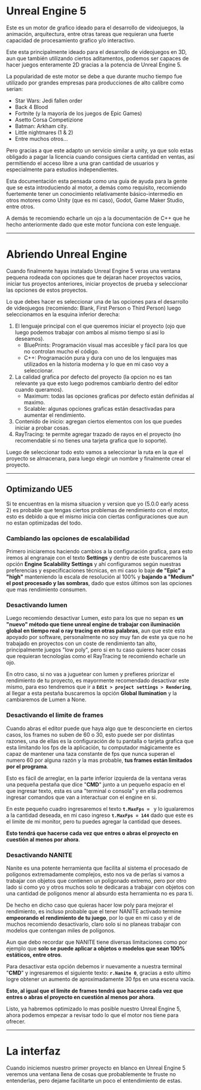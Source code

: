 # Unreal Engine 5

Este es un motor de grafico ideado para el desarrollo de videojuegos, la animación, arquitectura, entre otras tareas que requieran una fuerte capacidad de procesamiento grafico y/o interactivo.

Este esta principalmente ideado para el desarrollo de videojuegos en 3D, aun que también utilizando ciertos aditamentos, podemos ser capaces de hacer juegos enteramente 2D gracias a la potencia de Unreal Engine 5.

La popularidad de este motor se debe a que durante mucho tiempo fue utilizado por grandes empresas para producciones de alto calibre como serian:

+ Star Wars: Jedi fallen order
+ Back 4 Blood
+ Fortnite (y la mayoría de los juegos de Epic Games)
+ Asetto Corsa Competizione
+ Batman: Arkham city.
+ Little nightmares (1 & 2)
+ Entre muchos otros...

Pero gracias a que este adapto un servicio similar a unity, ya que solo estas obligado a pagar la licencia cuando consigues cierta cantidad en ventas, así permitiendo el acceso libre a una gran cantidad de usuarios y especialmente para estudios independientes.

Esta documentación esta pensada como una guía de ayuda para la gente que se esta introduciendo al motor, a demás como requisito, recomiendo fuertemente tener un conocimiento relativamente básico-intermedio en otros motores como Unity (que es mi caso), Godot, Game Maker Studio, entre otros.

A demás te recomiendo echarle un ojo a la documentación de C++ que he hecho anteriormente dado que este motor funciona con este lenguaje.

---

# Abriendo Unreal Engine

Cuando finalmente hayas instalado Unreal Engine 5 veras una ventana pequena rodeada con opciones que te dejaran hacer proyectos vacios, iniciar tus proyectos anteriores, iniciar proyectos de prueba y seleccionar las opciones de estos proyectos.

Lo que debes hacer es seleccionar una de las opciones para el desarrollo de videojuegos (recomiendo: Blank, First Person o Third Person) luego seleccionamos en la esquina inferior derecha:

1. El lenguaje principal con el que queremos iniciar el proyecto (ojo que luego podemos trabajar con ambos al mismo tiempo si así lo deseamos).
   + BluePrints: Programación visual mas accesible y fácil para los que no controlan mucho el código.
   + C++: Programación pura y dura con uno de los lenguajes mas utilizados en la historia moderna y lo que en mi caso voy a seleccionar.
2. La calidad grafica por defecto del proyecto (la opcion no es tan relevante ya que esto luego podremos cambiarlo dentro del editor cuando queramos).
   + Maximum: todas las opciones graficas por defecto están definidas al maximo.
   + Scalable: algunas opciones graficas están desactivadas para aumentar el rendimiento.
3. Contenido de inicio: agregan ciertos elementos con los que puedes iniciar a probar cosas.
4. RayTracing: te permite agregar trazado de rayos en el proyecto (no recomendable si no tienes una tarjeta grafica que lo soporte).

Luego de seleccionar todo esto vamos a seleccionar la ruta en la que el proyecto se almacenara, para luego elegir un nombre y finalmente crear el proyecto.

---

## Optimizando UE5

Si te encuentras en la misma situacion y version que yo (5.0.0 early acess 2) es probable que tengas ciertos problemas de rendimiento con el motor, esto es debido a que el mismo inicia con ciertas configuraciones que aun no estan optimizadas del todo.

### Cambiando las opciones de escalabilidad

Primero iniciaremos haciendo cambios a la configuración grafica, para esto iremos  al engranaje con el texto **Settings** y dentro de este buscaremos la opción **Engine Scalability Settings** y ahí configuramos según nuestras preferencias y especificaciones técnicas, en mi caso lo baje **de "Epic" a "high"** manteniendo la escala de resolución al 100% y **bajando a "Medium" el post procesado y las sombras**, dado que estos últimos son las opciones que mas rendimiento consumen.

### Desactivando lumen

Luego recomiendo desactivar Lumen, esto para los que no sepan es **un "nuevo" método que tiene unreal engine de trabajar con iluminación global en tiempo real o ray tracing en otras palabras**, aun que este esta apoyado por software, personalmente no soy muy fan de este ya que no he trabajado en proyectos con un coste de rendimiento tan alto, principalmente juegos "low poly", pero si en tu caso quieres hacer cosas que requieran tecnologías como el RayTracing te recomiendo echarle un ojo.

En otro caso, si no vas a juguetear con lumen y prefieres priorizar el rendimiento de tu proyecto, es mayormente recomendado desactivar este mismo, para eso tendremos que ir a **`Edit > project settings > Rendering`**, al llegar a esta pestaña buscaremos la opción **Global Ilumination** y la cambiaremos de Lumen a None.

### Desactivando el limite de frames

Cuando abras el editor puede que haya algo que te desconcierte en ciertos casos, los frames no suben de 60 o 30, esto puede ser por distintas razones, una de ellas es la configuración de tu pantalla o tarjeta grafica que esta limitando los fps de la aplicación, tu computador mágicamente es capaz de mantener una taza constante de fps que nunca superan el numero 60 por alguna razón y la mas probable, **tus frames están limitados por el programa**.

Esto es fácil de arreglar, en la parte inferior izquierda de la ventana veras una pequeña pestaña  que dice "**CMD**" junto a un pequeño espacio en el que ingresar texto, esta es una "terminal o consola" y en ella podremos ingresar comandos que van a interactuar con el engine en si.

En este pequeño cuadro ingresaremos el texto **`t.MaxFps = `** y lo igualaremos a la cantidad deseada, en mi caso ingreso **`t.MaxFps = 144`** dado que este es el limite de mi monitor, pero tu puedes agregar la cantidad que desees.

**Esto tendrá que hacerse cada vez que entres o abras el proyecto en cuestión al menos por ahora**.

### Desactivando NANITE

Nanite es una potente herramienta que facilita al sistema el procesado de polígonos extremadamente complejos, esto nos va de perlas si vamos a trabajar con objetos que contienen un poligonado extremo, pero por otro lado si como yo y otros muchos solo te dedicaras a trabajar con objetos con una cantidad de polígonos menor al absurdo esta herramienta no es para ti.

De hecho en dicho caso que quieras hacer low poly para mejorar el rendimiento, es incluso probable que el tener NANITE activado termine **empeorando el rendimiento de tu juego**, por lo que en mi caso y el de muchos recomiendo desactivarlo, claro solo si no planeas trabajar con modelos que contengan miles de polígonos.

Aun que debo recordar que NANITE tiene diversas limitaciones como por ejemplo que **solo se puede aplicar a objetos o modelos que sean 100% estáticos, entre otros**.

Para desactivar esta opción debemos ir nuevamente a nuestra terminal "**CMD**" y ingresaremos el siguiente texto: **`r.Nanite 0`**, gracias a esto ultimo logre obtener un aumento de aproximadamente 30 fps en una escena vacía.

**Esto, al igual que el limite de frames tendrá que hacerse cada vez que entres o abras el proyecto en cuestión al menos por ahora**.

Listo, ya habremos optimizado lo mas posible nuestro Unreal Engine 5, ahora podemos empezar a revisar todo lo que el motor nos tiene para ofrecer.

---

# La interfaz

Cuando iniciemos nuestro primer proyecto en blanco en Unreal Engine 5 veremos una ventana llena de cosas que probablemente te fruste no entenderlas, pero dejame facilitarte un poco el entendimiento de estas.



